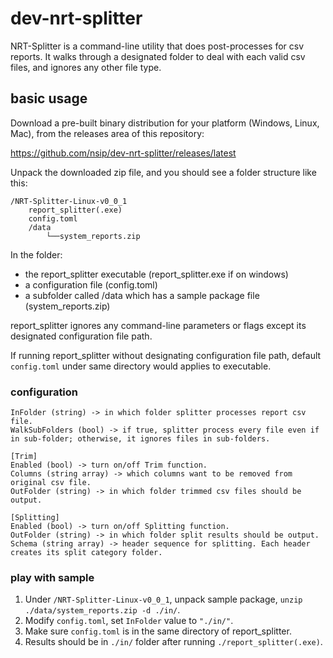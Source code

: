 # dev-nrt-splitter

NRT-Splitter is a command-line utility that does post-processes for csv reports. It walks through a designated folder to deal with each valid csv files, and ignores any other file type.

## basic usage

Download a pre-built binary distribution for your platform (Windows, Linux, Mac), from the releases area of this repository:

https://github.com/nsip/dev-nrt-splitter/releases/latest

Unpack the downloaded zip file, and you should see a folder structure like this:
```
/NRT-Splitter-Linux-v0_0_1
    report_splitter(.exe)
    config.toml
    /data
        └──system_reports.zip
```

In the folder:
-  the report_splitter executable (report_splitter.exe if on windows)
-  a configuration file (config.toml)
-  a subfolder called /data which has a sample package file (system_reports.zip)

report_splitter ignores any command-line parameters or flags except its designated configuration file path.

If running report_splitter without designating configuration file path, default `config.toml` under same directory would applies to executable.

### configuration

```
InFolder (string) -> in which folder splitter processes report csv file. 
WalkSubFolders (bool) -> if true, splitter process every file even if in sub-folder; otherwise, it ignores files in sub-folders.

[Trim]
Enabled (bool) -> turn on/off Trim function.
Columns (string array) -> which columns want to be removed from original csv file.
OutFolder (string) -> in which folder trimmed csv files should be output.

[Splitting]
Enabled (bool) -> turn on/off Splitting function.
OutFolder (string) -> in which folder split results should be output.
Schema (string array) -> header sequence for splitting. Each header creates its split category folder. 
```

### play with sample

1. Under `/NRT-Splitter-Linux-v0_0_1`, unpack sample package, `unzip ./data/system_reports.zip -d ./in/`.
2. Modify `config.toml`, set `InFolder` value to `"./in/"`.
3. Make sure `config.toml` is in the same directory of report_splitter.
4. Results should be in `./in/` folder after running `./report_splitter(.exe)`.
